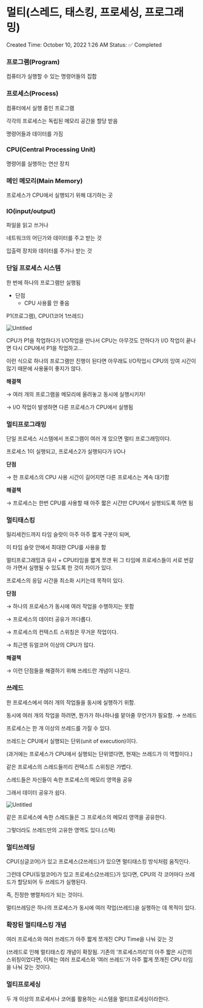 # 멀티(스레드, 태스킹, 프로세싱, 프로그래밍)

Created Time: October 10, 2022 1:26 AM
Status: ✅ Completed

### 프로그램(Program)

컴퓨터가 실행할 수 있는 명령어들의 집합

### 프로세스(Process)

컴퓨터에서 실행 중인 프로그램

각각의 프로세스는 독립된 메모리 공간을 할당 받음

명령어들과 데이터를 가짐

### CPU(Central Processing Unit)

명령어를 실행하는 연산 장치

### 메인 메모리(Main Memory)

프로세스가 CPU에서 실행되기 위해 대기하는 곳

### IO(input/output)

파일을 읽고 쓰거나

네트워크의 어딘가와 데이터를 주고 받는 것

입출력 장치와 데이터를 주거나 받는 것

### 단일 프로세스 시스템

한 번에 하나의 프로그램만 실행됨

- 단점
    - CPU 사용률 안 좋음

P1(프로그램), CPU(1코어 1쓰레드)

![Untitled](%E1%84%86%E1%85%A5%E1%86%AF%E1%84%90%E1%85%B5(%E1%84%89%E1%85%B3%E1%84%85%E1%85%A6%E1%84%83%E1%85%B3,%20%E1%84%90%E1%85%A2%E1%84%89%E1%85%B3%E1%84%8F%E1%85%B5%E1%86%BC,%20%E1%84%91%E1%85%B3%E1%84%85%E1%85%A9%E1%84%89%E1%85%A6%E1%84%89%E1%85%B5%E1%86%BC,%20%E1%84%91%E1%85%B3%E1%84%85%E1%85%A9%E1%84%80%E1%85%B3%E1%84%85%E1%85%A2%E1%84%86%E1%85%B5%E1%86%BC)%206e93ad0dbbfe476fa0281a2848236dc7/Untitled.png)

CPU가 P1을 작업하다가 I/O작업을 만나서 CPU는 아무것도 안하다가 I/O 작업이 끝나면 다시 CPU에서 P1을 작업하고… 

이런 식으로 하나의 프로그램만 진행이 된다면 아무래도 I/O작업시 CPU의 잉여 시간이 많기 때문에 사용율이 좋지가 않다.

**해결책**

→ 여러 개의 프로그램을 메모리에 올려놓고 동시에 실행시키자!

→ I/O 작업이 발생하면 다른 프로세스가 CPU에서 실행됨

### 멀티프로그래밍

단일 프로세스 시스템에서 프로그램이 여러 개 있으면 멀티 프로그래밍이다.

프로세스 1이 실행되고, 프로세스2가 실행되다가 I/O나 

**단점**

→ 한 프로세스의 CPU 사용 시간이 길어지면 다른 프로세스는 계속 대기함

**해결책**

→ 프로세스는 한번 CPU를 사용할 때 아주 짧은 시간만 CPU에서 실행되도록 하면 됨

### 멀티태스킹

밀리세컨드까지 타임 슬랏이 아주 아주 짧게 구분이 되며,

이 타임 슬랏 안에서 최대한 CPU를 사용을 함

멀티프로그래밍과 유사 + CPU타임을 짧게 쪼갠 뒤 그 타임에 프로세스들이 서로 번갈아 가면서 실행될 수 있도록 한 것이 차이가 있다.

프로세스의 응답 시간을 최소화 시키는데 목적이 있다.

**단점**

→ 하나의 프로세스가 동시에 여러 작업을 수행하지는 못함

→ 프로세스의 데이터 공유가 까다롭다.

→ 프로세스의 컨텍스트 스위칭은 무거운 작업이다.

→ 최근엔 듀얼코어 이상의  CPU가 많다.

**해결책**

→ 이런 단점들을 해결하기 위해 쓰레드란 개념이 나온다.

### 쓰레드

한 프로세스에서 여러 개의 작업들을 동시에 실행하기 위함.

동시에 여러 개의 작업을 하려면, 뭔가가 하나하나를 맡아줄 무언가가 필요함. → 쓰레드

프로세스는 한 개 이상의 쓰레드를 가질 수 있다.

쓰레드는 CPU에서 실행되는 단위(unit of execution)이다.

(과거에는 프로세스가 CPU에서 실행되는 단위였다면, 현재는 쓰레드가 이 역할이다.)

같은 프로세스의 스레드들끼리 컨텍스트 스위칭은 가볍다.

스레드들은 자신들이 속한 프로세스의 메모리 영역을 공유

그래서 데이터 공유가 쉽다.

![Untitled](%E1%84%86%E1%85%A5%E1%86%AF%E1%84%90%E1%85%B5(%E1%84%89%E1%85%B3%E1%84%85%E1%85%A6%E1%84%83%E1%85%B3,%20%E1%84%90%E1%85%A2%E1%84%89%E1%85%B3%E1%84%8F%E1%85%B5%E1%86%BC,%20%E1%84%91%E1%85%B3%E1%84%85%E1%85%A9%E1%84%89%E1%85%A6%E1%84%89%E1%85%B5%E1%86%BC,%20%E1%84%91%E1%85%B3%E1%84%85%E1%85%A9%E1%84%80%E1%85%B3%E1%84%85%E1%85%A2%E1%84%86%E1%85%B5%E1%86%BC)%206e93ad0dbbfe476fa0281a2848236dc7/Untitled%201.png)

같은 프로세스에 속한 스레드들은 그 프로세스의 메모리 영역을 공유한다.

그렇더라도 쓰레드만의 고유한 영역도 있다.(스택)

### 멀티쓰레딩

CPU(싱글코어)가 있고 프로세스(2쓰레드)가 있으면 멀티태스킹 방식처럼 움직인다.

그런데 CPU(듀얼코어)가 있고 프로세스(2쓰레드)가 있다면, CPU의 각 코어마다 쓰레드가 할당되어 두 쓰레드가 실행된다.

즉, 진정한 병렬처리가 되는 것이다.

멀티쓰레딩은 하나의 프로세스가 동시에 여러 작업(쓰레드)을 실행하는 데 목적이 있다.

### 확장된 멀티태스킹 개념

여러 프로세스와 여러 쓰레드가 아주 짧게 쪼개진 CPU Time을 나눠 갖는 것

(쓰레드로 인해 멀티태스킹 개념이 확장됨. 기존의 ‘프로세스끼리’의 아주 짧은 시간의 스위칭이었다면, 이제는 여러 프로세스와 ‘여러 쓰레드’가 아주 짧게 쪼개진 CPU 타임을 나눠 갖는 것이다.

### 멀티프로세싱

두 개 이상의 프로세서나 코어를 활용하는 시스템을 멀티프로세싱이라한다.